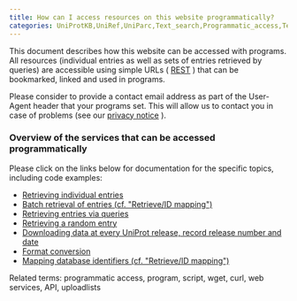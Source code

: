 ```yaml
---
title: How can I access resources on this website programmatically?
categories: UniProtKB,UniRef,UniParc,Text_search,Programmatic_access,Technical,faq
---
```


This document describes how this website can be accessed with programs. All resources (individual entries as well as sets of entries retrieved by queries) are accessible using simple URLs ( [REST](http://en.wikipedia.org/wiki/Representational%5FState%5FTransfer) ) that can be bookmarked, linked and used in programs.

Please consider to provide a contact email address as part of the User-Agent header that your programs set. This will allow us to contact you in case of problems (see our [privacy notice](http://www.uniprot.org/help/privacy) ).

### Overview of the services that can be accessed programmatically

Please click on the links below for documentation for the specific topics, including code examples:

-   [Retrieving individual entries](http://www.uniprot.org/help/api%5Fretrieve%5Fentries)
-   [Batch retrieval of entries (cf. "Retrieve/ID mapping")](http://www.uniprot.org/help/api%5Fbatch%5Fretrieval)
-   [Retrieving entries via queries](http://www.uniprot.org/help/api%5Fqueries)
-   [Retrieving a random entry](http://www.uniprot.org/help/api%5Frandom%5Fentry)
-   [Downloading data at every UniProt release, record release number and date](http://www.uniprot.org/help/api%5Fdownloading)
-   [Format conversion](http://www.uniprot.org/help/api%5Fformat%5Fconversion)
-   [Mapping database identifiers (cf. "Retrieve/ID mapping")](http://www.uniprot.org/help/api%5Fidmapping)

Related terms: programmatic access, program, script, wget, curl, web services, API, uploadlists
